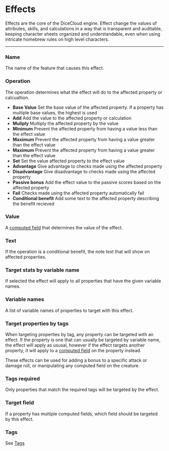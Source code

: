 # Effects

Effects are the core of the DiceCloud engine. Effect change the values of attributes, skills, and calculations in a way that is transparent and auditable, keeping character sheets organized and understandable, even when using intricate homebrew rules on high level characters.

---

### Name

The name of the feature that causes this effect.

### Operation

The operation determines what the effect will do to the affected property or calcualtion.

- **Base Value** Set the base value of the affected property. If a property has multiple base values, the highest is used
- **Add** Add the value to the affected property or calculation
- **Muliply** Multiply the affected property by the value
- **Minimum** Prevent the affected property from having a value less than the effect value
- **Maximum** Prevent the affected property from having a value greater than the effect value
- **Maximum** Prevent the affected property from having a value greater than the effect value
- **Set** Set the value affected property to the effect value
- **Advantage** Give advantage to checks made using the affected property
- **Disadvantage** Give disadvantage to checks made using the affected property
- **Passive bonus** Add the effect value to the passive scores based on the affected property
- **Fail** Checks made using the affected property automatically fail
- **Conditional benefit** Add some text to the affected property describing the benefit recieved

### Value

A [computed field](/docs/computed-fields) that determines the value of the effect.

### Text

If the operation is a conditional benefit, the note text that will show on affected properties.

### Target stats by variable name

If selected the effect will apply to all properties that have the given variable names.

### Variable names

A list of variable names of properties to target with this effect.

### Target properties by tags

When targeting properties by tag, any property can be targeted with an effect. If the property is one that can usually be targeted by variable name, the effect will apply as ususal, however if the effect targets another property, it will apply to a [computed field](/docs/computed-fields) on the property instead.

These effects can be used for adding a bonus to a specific attack or damage roll, or manipulating any computed field on the creature.

### Tags required

Only properties that match the required tags will be targeted by the effect.

### Target field

If a property has multiple computed fields, which field should be targeted by this effect.

### Tags

See [Tags](/docs/tags)
